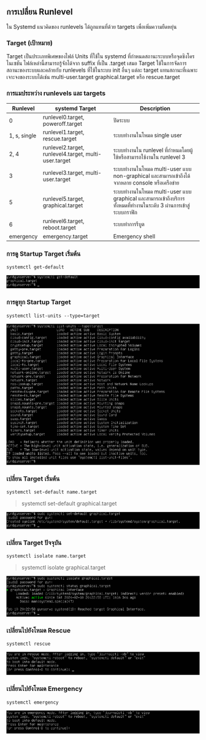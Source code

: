 ## การเปลี่ยน Runlevel
ใน Systemd แนวคิดของ runlevels ได้ถูกแทนที่ด้วย targets เพื่อเพิ่มความยืดหยุ่น
### Target (เป้าหมาย)
Target เป็นประเภทพิเศษของไฟล์ Units ที่ใช้ใน systemd ที่กำหนดสถานะระบบหรือจุดซิงโครไนเซชัน ไฟล์เหล่านี้สามารถรู้จักได้จาก suffix ที่เป็น .target เสมอ
Target ใช้ในการจัดการสถานะของระบบและคล้ายกับ runlevels ที่ใช้ในระบบ init อื่นๆ แต่ละ target แทนสถานะที่เฉพาะเจาะจงของระบบได้เช่น multi-user.target graphical.target หรือ rescue.target
### การแมประหว่าง runlevels และ targets
| Runlevel | systemd Target                      | Description                                             |
|----------|------------------------------------|---------------------------------------------------------|
| 0        | runlevel0.target, poweroff.target   | ปิดระบบ                                        |
| 1, s, single     | runlevel1.target, rescue.target     | ระบบทำงานในโหมด single user                         |
| 2, 4     | runlevel2.target, runlevel4.target, multi-user.target | ระบบทำงานใน runlevel ที่กำหนดโดยผู้ใช้หรือสามารถใช้งานใน runlevel 3                    |
| 3        | runlevel3.target, multi-user.target | ระบบทำงานในโหมด multi-user แบบ non-graphical และสามารถเข้าถึงได้จากหลาย console หรือเครือข่าย   |
| 5        | runlevel5.target, graphical.target   | ระบบทำงานในโหมด multi-user แบบ graphical และสามารถเข้าถึงบริการทั้งหมดที่ทำงานในระดับ 3 ผ่านการเข้าสู่ระบบกราฟิก |
| 6        | runlevel6.target, reboot.target     | ระบบทำการรีบูต                                       |
| emergency| emergency.target                   | Emergency shell                                        |

### การดู Startup Target เริ่มต้น
```
systemctl get-default
```
![get-default](https://github.com/Markkerg/Process-1/blob/main/Assets/systemctl/get-default.png)

### การดูทุก Startup Target
```
systemctl list-units --type=target
```
![list-target](https://github.com/Markkerg/Process-1/blob/main/Assets/systemctl/list-target.png)

### เปลี่ยน Target เริ่มต้น
```
systemctl set-default name.target
```
> systemctl set-default graphical.target

![default-target](https://github.com/Markkerg/Process-1/blob/main/Assets/systemctl/default-target.png)

### เปลี่ยน Target ปัจจุบัน
```
systemctl isolate name.target
```
> systemctl isolate graphical.target

![isolate](https://github.com/Markkerg/Process-1/blob/main/Assets/systemctl/isolate.png)

### เปลี่ยนไปยังโหมด Rescue
```
systemctl rescue
```
![rescue](https://github.com/Markkerg/Process-1/blob/main/Assets/systemctl/rescue.png)

### เปลี่ยนไปยังโหมด Emergency
```
systemctl emergency
```
![emergency](https://github.com/Markkerg/Process-1/blob/main/Assets/systemctl/emergency.png)
